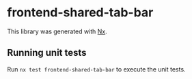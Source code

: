 # frontend-shared-tab-bar

This library was generated with [Nx](https://nx.dev).

## Running unit tests

Run `nx test frontend-shared-tab-bar` to execute the unit tests.
